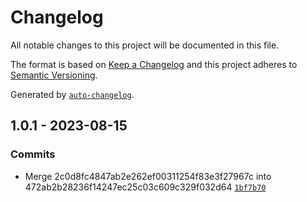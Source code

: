 # Changelog

All notable changes to this project will be documented in this file.

The format is based on [Keep a Changelog](https://keepachangelog.com/en/1.0.0/)
and this project adheres to [Semantic Versioning](https://semver.org/spec/v2.0.0.html).

Generated by [`auto-changelog`](https://github.com/CookPete/auto-changelog).

## 1.0.1 - 2023-08-15

### Commits

- Merge 2c0d8fc4847ab2e262ef00311254f83e3f27967c into 472ab2b28236f14247ec25c03c609c329f032d64 [`1bf7b70`](https://github.com/rohit1901/ts-gen-typeguards/commit/1bf7b703de5dadab6f398591782ad380aa91a9e9)
